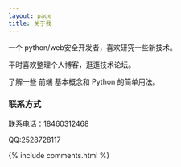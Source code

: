 ```yaml
---
layout: page
title: 关于我 
---
```


一个 python/web安全开发者，喜欢研究一些新技术。
<p>
平时喜欢整理个人博客，逛逛技术论坛。
<p>
了解一些 前端 基本概念和 Python 的简单用法。

<p>

<h3> 联系方式 </h3>  

<p>
 联系电话：18460312468<p>
   <p>
 QQ:2528728117<p>


{% include comments.html %}

